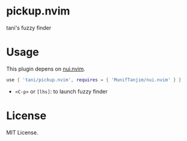 # pickup.nvim

tani's fuzzy finder

# Usage

This plugin depens on [nui.nvim](https://github.com/MunifTanjim/nui.nvim).

```lua
use { 'tani/pickup.nvim', requires = { 'MunifTanjim/nui.nvim' } }
```

- `<C-p>` or `[lhs]`: to launch fuzzy finder

# License

MIT License.
